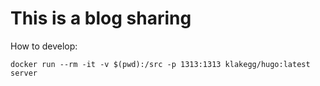 # This is a blog sharing
How to develop:

```
docker run --rm -it -v $(pwd):/src -p 1313:1313 klakegg/hugo:latest server
```